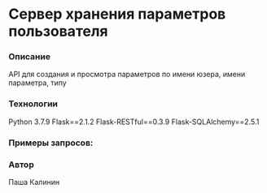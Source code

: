 # Сервер хранения параметров пользователя


### Описание
API для создания и просмотра параметров по имени юзера, имени параметра, типу

### Технологии
Python 3.7.9
Flask==2.1.2
Flask-RESTful==0.3.9
Flask-SQLAlchemy==2.5.1

### Примеры запросов:







### Автор
Паша Калинин 